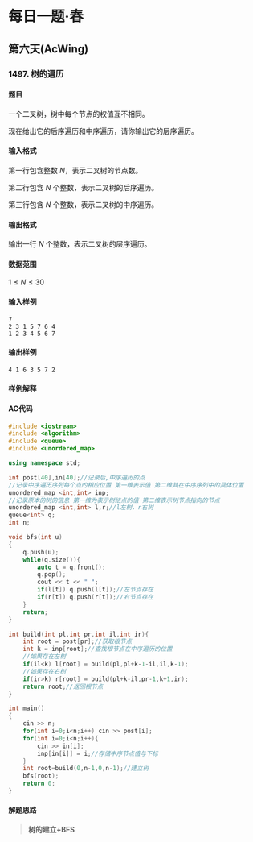 # 每日一题·春

## 第六天(AcWing)

### 1497. 树的遍历

#### 题目

一个二叉树，树中每个节点的权值互不相同。

现在给出它的后序遍历和中序遍历，请你输出它的层序遍历。

#### 输入格式

第一行包含整数 $N$，表示二叉树的节点数。

第二行包含 $N$ 个整数，表示二叉树的后序遍历。

第三行包含 $N$ 个整数，表示二叉树的中序遍历。

#### 输出格式

输出一行 $N$ 个整数，表示二叉树的层序遍历。

#### 数据范围

$1≤N≤30$

#### 输入样例

```
7
2 3 1 5 7 6 4
1 2 3 4 5 6 7
```

#### 输出样例

```
4 1 6 3 5 7 2
```

#### 样例解释



#### AC代码

```c++
#include <iostream>
#include <algorithm>
#include <queue>
#include <unordered_map>

using namespace std;

int post[40],in[40];//记录后,中序遍历的点
//记录中序遍历序列每个点的相应位置 第一维表示值 第二维其在中序序列中的具体位置
unordered_map <int,int> inp;
//记录原本的树的信息 第一维为表示树结点的值 第二维表示树节点指向的节点
unordered_map <int,int> l,r;//l左树，r右树
queue<int> q;
int n;

void bfs(int u)
{
    q.push(u);
    while(q.size()){
        auto t = q.front();
        q.pop();
        cout << t << " ";
        if(l[t]) q.push(l[t]);//左节点存在
        if(r[t]) q.push(r[t]);//右节点存在
    }
    return;
}

int build(int pl,int pr,int il,int ir){
    int root = post[pr];//获取根节点
    int k = inp[root];//查找根节点在中序遍历的位置
    //如果存在左树
    if(il<k) l[root] = build(pl,pl+k-1-il,il,k-1);
    //如果存在右树
    if(ir>k) r[root] = build(pl+k-il,pr-1,k+1,ir);
    return root;//返回根节点
}

int main()
{
    cin >> n;
    for(int i=0;i<n;i++) cin >> post[i];
    for(int i=0;i<n;i++){
        cin >> in[i];
        inp[in[i]] = i;//存储中序节点值与下标
    }
    int root=build(0,n-1,0,n-1);//建立树
    bfs(root);
    return 0;
}
```

#### 解题思路

> **树的建立+BFS**

> 